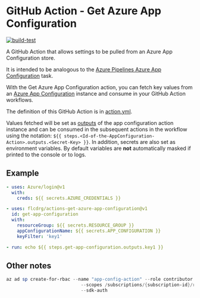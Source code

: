 # GitHub Action - Get Azure App Configuration

[![build-test](https://github.com/flcdrg/actions-azure-app-configuration-pull/actions/workflows/test.yml/badge.svg)](https://github.com/flcdrg/actions-azure-app-configuration-pull/actions/workflows/test.yml)

A GitHub Action that allows settings to be pulled from an Azure App Configuration store.

It is intended to be analogous to the [Azure Pipelines Azure App Configuration](https://marketplace.visualstudio.com/items?itemName=AzureAppConfiguration.azure-app-configuration-task) task.

With the Get Azure App Configuration action, you can fetch key values from an [Azure App Configuration](https://docs.microsoft.com/en-us/rest/api/keyvault/about-keys--secrets-and-certificates) instance and consume in your GitHub Action workflows.

The definition of this GitHub Action is in [action.yml](https://github.com/flcdrg/actions-get-azure-app-configuration/blob/main/action.yml).

Values fetched will be set as [outputs](https://help.github.com/en/actions/automating-your-workflow-with-github-actions/metadata-syntax-for-github-actions#outputs) of the app configuration action instance and can be consumed in the subsequent actions in the workflow using the notation: `${{ steps.<Id-of-the-AppConfiguration-Action>.outputs.<Secret-Key> }}`. In addition, secrets are also set as environment variables. By default variables are **not** automatically masked if printed to the console or to logs.

## Example

```yaml
- uses: Azure/login@v1
  with:
    creds: ${{ secrets.AZURE_CREDENTIALS }}

- uses: flcdrg/actions-get-azure-app-configuration@v1
  id: get-app-configuration
  with:
    resourceGroup: ${{ secrets.RESOURCE_GROUP }}
    appConfigurationName: ${{ secrets.APP_CONFIGURATION }}
    keyFilter: 'key1'

- run: echo ${{ steps.get-app-configuration.outputs.key1 }}
```

## Other notes

```powershell
az ad sp create-for-rbac --name "app-config-action" --role contributor `
                            --scopes /subscriptions/{subscription-id}/resourceGroups`{resource-group} `
                            --sdk-auth
```
